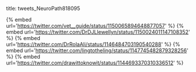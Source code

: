 title: tweets_NeuroPath818095

{% embed url='https://twitter.com/vet__guide/status/1150065894648877057' %}
{% embed url='https://twitter.com/DrDJLlewellyn/status/1150024011147108352' %}
{% embed url='https://twitter.com/DrRolaAli/status/1146484703190540288' %}
{% embed url='https://twitter.com/lingtotheling/status/1147745482879328256' %}
{% embed url='https://twitter.com/drawittoknowit/status/1144693370310336512' %}
